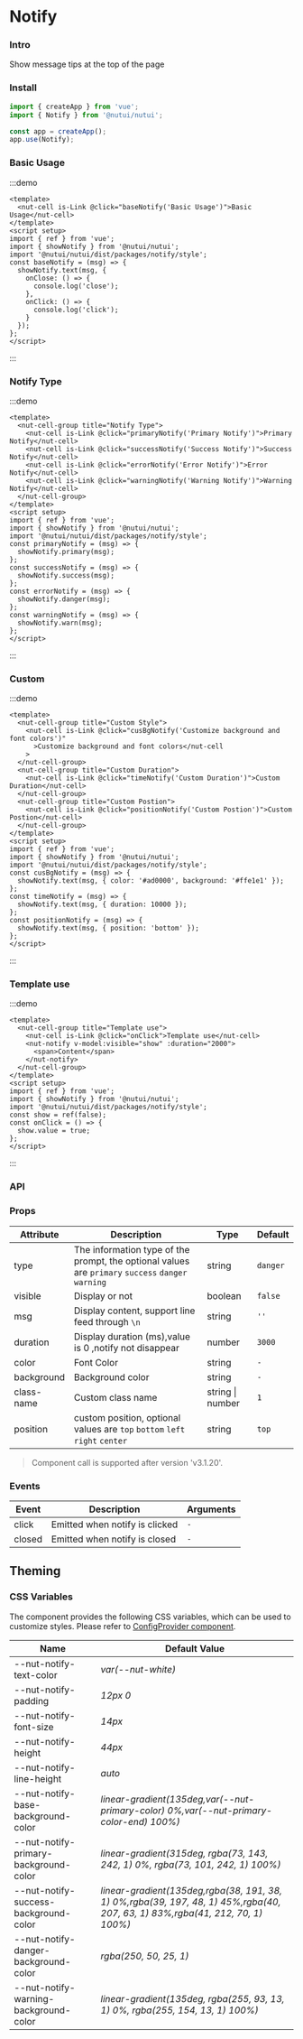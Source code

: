# Notify

### Intro

Show message tips at the top of the page

### Install

```js
import { createApp } from 'vue';
import { Notify } from '@nutui/nutui';

const app = createApp();
app.use(Notify);
```

### Basic Usage

:::demo

```vue
<template>
  <nut-cell is-Link @click="baseNotify('Basic Usage')">Basic Usage</nut-cell>
</template>
<script setup>
import { ref } from 'vue';
import { showNotify } from '@nutui/nutui';
import '@nutui/nutui/dist/packages/notify/style';
const baseNotify = (msg) => {
  showNotify.text(msg, {
    onClose: () => {
      console.log('close');
    },
    onClick: () => {
      console.log('click');
    }
  });
};
</script>
```

:::

### Notify Type

:::demo

```vue
<template>
  <nut-cell-group title="Notify Type">
    <nut-cell is-Link @click="primaryNotify('Primary Notify')">Primary Notify</nut-cell>
    <nut-cell is-Link @click="successNotify('Success Notify')">Success Notify</nut-cell>
    <nut-cell is-Link @click="errorNotify('Error Notify')">Error Notify</nut-cell>
    <nut-cell is-Link @click="warningNotify('Warning Notify')">Warning Notify</nut-cell>
  </nut-cell-group>
</template>
<script setup>
import { ref } from 'vue';
import { showNotify } from '@nutui/nutui';
import '@nutui/nutui/dist/packages/notify/style';
const primaryNotify = (msg) => {
  showNotify.primary(msg);
};
const successNotify = (msg) => {
  showNotify.success(msg);
};
const errorNotify = (msg) => {
  showNotify.danger(msg);
};
const warningNotify = (msg) => {
  showNotify.warn(msg);
};
</script>
```

:::

### Custom

:::demo

```vue
<template>
  <nut-cell-group title="Custom Style">
    <nut-cell is-Link @click="cusBgNotify('Customize background and font colors')"
      >Customize background and font colors</nut-cell
    >
  </nut-cell-group>
  <nut-cell-group title="Custom Duration">
    <nut-cell is-Link @click="timeNotify('Custom Duration')">Custom Duration</nut-cell>
  </nut-cell-group>
  <nut-cell-group title="Custom Postion">
    <nut-cell is-Link @click="positionNotify('Custom Postion')">Custom Postion</nut-cell>
  </nut-cell-group>
</template>
<script setup>
import { ref } from 'vue';
import { showNotify } from '@nutui/nutui';
import '@nutui/nutui/dist/packages/notify/style';
const cusBgNotify = (msg) => {
  showNotify.text(msg, { color: '#ad0000', background: '#ffe1e1' });
};
const timeNotify = (msg) => {
  showNotify.text(msg, { duration: 10000 });
};
const positionNotify = (msg) => {
  showNotify.text(msg, { position: 'bottom' });
};
</script>
```

:::

### Template use

:::demo

```vue
<template>
  <nut-cell-group title="Template use">
    <nut-cell is-Link @click="onClick">Template use</nut-cell>
    <nut-notify v-model:visible="show" :duration="2000">
      <span>Content</span>
    </nut-notify>
  </nut-cell-group>
</template>
<script setup>
import { ref } from 'vue';
import { showNotify } from '@nutui/nutui';
import '@nutui/nutui/dist/packages/notify/style';
const show = ref(false);
const onClick = () => {
  show.value = true;
};
</script>
```

:::

### API

### Props

| Attribute  | Description                                                                                        | Type             | Default  |
| ---------- | -------------------------------------------------------------------------------------------------- | ---------------- | -------- |
| type       | The information type of the prompt, the optional values are `primary` `success` `danger` `warning` | string           | `danger` |
| visible    | Display or not                                                                                     | boolean          | `false`  |
| msg        | Display content, support line feed through `\n`                                                    | string           | `''`     |
| duration   | Display duration (ms),value is 0 ,notify not disappear                                             | number           | `3000`   |
| color      | Font Color                                                                                         | string           | `-`      |
| background | Background color                                                                                   | string           | `-`      |
| class-name | Custom class name                                                                                  | string \| number | `1 `     |
| position   | custom position, optional values are `top` `bottom` `left` `right` `center`                        | string           | `top`    |

> Component call is supported after version 'v3.1.20'.

### Events

| Event  | Description                    | Arguments |
| ------ | ------------------------------ | --------- |
| click  | Emitted when notify is clicked | `-`       |
| closed | Emitted when notify is closed  | `-`       |

## Theming

### CSS Variables

The component provides the following CSS variables, which can be used to customize styles. Please refer to [ConfigProvider component](#/en-US/component/configprovider).

| Name                                  | Default Value                                                                                                                 |
| ------------------------------------- | ----------------------------------------------------------------------------------------------------------------------------- |
| --nut-notify-text-color               | _var(--nut-white)_                                                                                                            |
| --nut-notify-padding                  | _12px 0_                                                                                                                      |
| --nut-notify-font-size                | _14px_                                                                                                                        |
| --nut-notify-height                   | _44px_                                                                                                                        |
| --nut-notify-line-height              | _auto_                                                                                                                        |
| --nut-notify-base-background-color    | _linear-gradient(135deg,var(--nut-primary-color) 0%,var(--nut-primary-color-end) 100%)_                                       |
| --nut-notify-primary-background-color | _linear-gradient(315deg, rgba(73, 143, 242, 1) 0%, rgba(73, 101, 242, 1) 100%)_                                               |
| --nut-notify-success-background-color | _linear-gradient(135deg,rgba(38, 191, 38, 1) 0%,rgba(39, 197, 48, 1) 45%,rgba(40, 207, 63, 1) 83%,rgba(41, 212, 70, 1) 100%)_ |
| --nut-notify-danger-background-color  | _rgba(250, 50, 25, 1)_                                                                                                        |
| --nut-notify-warning-background-color | _linear-gradient(135deg, rgba(255, 93, 13, 1) 0%, rgba(255, 154, 13, 1) 100%)_                                                |
